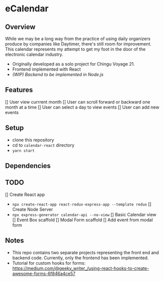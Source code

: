 # eCalendar

## Overview

While we may be a long way from the practice of using daily organizers produce by companies like Daytimer, there's still room for improvement. This calendar represents my attempt to get my foot in the door of the electronic calendar industry.

- Originally developed as a solo project for Chingu Voyage 21.
- Frontend implemented with React
- _(WIP) Backend to be implemented in Node.js_

## Features

[] User view currrent month
[] User can scroll forward or backward one month at a time
[] User can select a day to view events
[] User can add new events

## Setup

- clone this repository
- cd to `calendar-react` directory
- `yarn start`

## Dependencies

## TODO

[] Create React app

- `npx create-react-app react-redux-express-app --template redux`
  [] Create Node Server
- `npx express-generator calendar-api --no-view`
  [] Basic Calendar view
  [] Event Box scaffold
  [] Modal Form scaffold
  [] Add event from modal form

## Notes

- This repo contains two separate projects representing the front end and backend code. Currently, only the frontend has been implemented.
- Tutorial for custom hooks for forms: https://medium.com/@geeky_writer_/using-react-hooks-to-create-awesome-forms-6f846a4ce57
